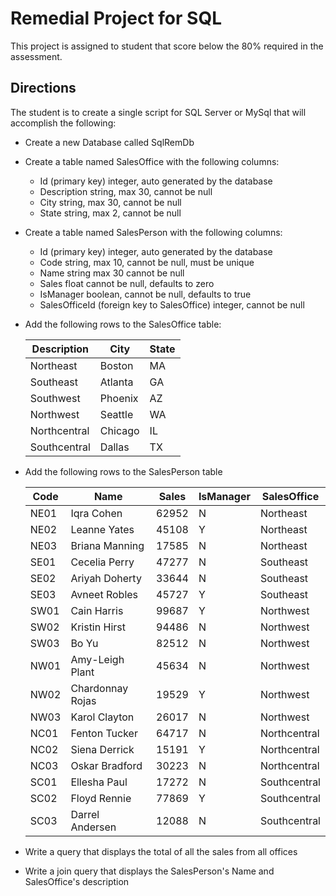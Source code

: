 # Remedial Project for SQL

This project is assigned to student that score below the 80% required in the assessment.

## Directions

The student is to create a single script for SQL Server or MySql that will accomplish the following:

* Create a new Database called SqlRemDb

* Create a table named SalesOffice with the following columns:
  * Id (primary key) integer, auto generated by the database
  * Description string, max 30, cannot be null
  * City string, max 30, cannot be null
  * State string, max 2, cannot be null 

* Create a table named SalesPerson with the following columns:
  * Id (primary key) integer, auto generated by the database
  * Code string, max 10, cannot be null, must be unique
  * Name string max 30 cannot be null
  * Sales float cannot be null, defaults to zero
  * IsManager boolean, cannot be null, defaults to true
  * SalesOfficeId (foreign key to SalesOffice) integer, cannot be null

* Add the following rows to the SalesOffice table:

    | Description   | City      | State |
    | ---           | ---       | --- |
    | Northeast     | Boston    | MA |
    | Southeast     | Atlanta   | GA |
    | Southwest     | Phoenix   | AZ |
    | Northwest     | Seattle   | WA |
    | Northcentral  | Chicago   | IL |
    | Southcentral  | Dallas    | TX |

* Add the following rows to the SalesPerson table

    | Code | Name               | Sales | IsManager | SalesOffice |
    | ---  | ---                | ---   | --- | --- |
    | NE01 | Iqra Cohen         | 62952 | N | Northeast |
    | NE02 | Leanne Yates       | 45108 | Y | Northeast |
    | NE03 | Briana Manning     | 17585 | N | Northeast |
    | SE01 | Cecelia Perry      | 47277 | N | Southeast |
    | SE02 | Ariyah Doherty     | 33644 | N | Southeast |
    | SE03 | Avneet Robles      | 45727 | Y | Southeast |
    | SW01 | Cain Harris        | 99687 | Y | Northwest |
    | SW02 | Kristin Hirst      | 94486 | N | Northwest |
    | SW03 | Bo Yu              | 82512 | N | Northwest |
    | NW01 | Amy-Leigh Plant    | 45634 | N | Northwest |
    | NW02 | Chardonnay Rojas   | 19529 | Y | Northwest |
    | NW03 | Karol Clayton      | 26017 | N | Northwest |
    | NC01 | Fenton Tucker      | 64717 | N | Northcentral |
    | NC02 | Siena Derrick      | 15191 | Y | Northcentral |
    | NC03 | Oskar Bradford     | 30223 | N | Northcentral |
    | SC01 | Ellesha Paul       | 17272 | N | Southcentral |
    | SC02 | Floyd Rennie       | 77869 | Y | Southcentral |
    | SC03 | Darrel Andersen    | 12088 | N | Southcentral |

* Write a query that displays the total of all the sales from all offices

* Write a join query that displays the SalesPerson's Name and SalesOffice's description